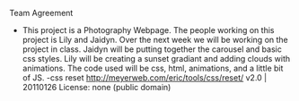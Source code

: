Team Agreement
- This project is a Photography Webpage. The people working on this project is Lily and Jaidyn. Over the next week we will be working on the project in class. Jaidyn will be putting together the carousel and basic css styles. Lily will be creating a sunset gradiant and adding clouds with animations. The code used will be css, html, animations, and a little bit of JS.
-css reset http://meyerweb.com/eric/tools/css/reset/ 
   v2.0 | 20110126
   License: none (public domain)